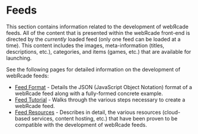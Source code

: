 # Feeds

This section contains information related to the development of webЯcade feeds. All of the content that is presented within the webЯcade front-end is directed by the *currently* loaded feed (only one feed can be loaded at a time). This content includes the images, meta-information (titles, descriptions, etc.), categories, and items (games, etc.) that are available for launching.

See the following pages for detailed information on the development of webЯcade feeds:

* [Feed Format](./format.md) - Details the JSON (JavaScript Object Notation) format of a webЯcade feed along with a fully-formed concrete example.
* [Feed Tutorial](./tutorial.md) - Walks through the various steps necessary to create a webЯcade feed.
* [Feed Resources](./resources/index.md) - Describes in detail, the various resources (cloud-based services, content hosting, etc.) that have been proven to be compatible with the development of webЯcade feeds.